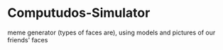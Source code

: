 # Computudos-Simulator
meme generator (types of faces are), using models and pictures of our friends' faces
